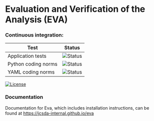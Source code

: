
# Evaluation and Verification of the Analysis (EVA)

### Continuous integration:

| Test      | Status  |
| --------- | --------|
| Application tests   | ![Status](https://github.com/danholdaway/eva/actions/workflows/eva_tests_application.yml/badge.svg) |
| Python coding norms | ![Status](https://github.com/danholdaway/eva/actions/workflows/python_coding_norms.yml/badge.svg) |
| YAML coding norms   | ![Status](https://github.com/danholdaway/eva/actions/workflows/yaml_coding_norms.yml/badge.svg) |

[![License](https://img.shields.io/badge/License-Apache%202.0-blue.svg)](https://opensource.org/licenses/Apache-2.0)

### Documentation

Documentation for Eva, which includes installation instructions, can be found at
https://jcsda-internal.github.io/eva
